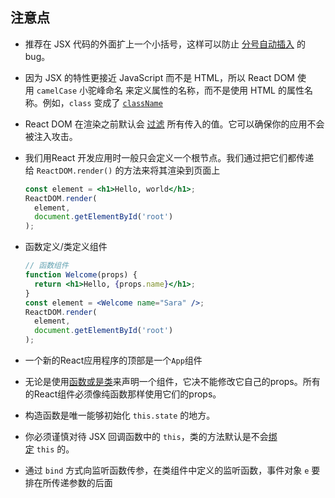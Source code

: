 ## 注意点

- 推荐在 JSX 代码的外面扩上一个小括号，这样可以防止 [分号自动插入](http://stackoverflow.com/q/2846283) 的 bug。

- 因为 JSX 的特性更接近 JavaScript 而不是 HTML，所以 React DOM 使用 `camelCase` 小驼峰命名 来定义属性的名称，而不是使用 HTML 的属性名称。例如，`class` 变成了 [`className`](https://developer.mozilla.org/en-US/docs/Web/API/Element/className)

- React DOM 在渲染之前默认会 [过滤](http://stackoverflow.com/questions/7381974/which-characters-need-to-be-escaped-on-html) 所有传入的值。它可以确保你的应用不会被注入攻击。

- 我们用React 开发应用时一般只会定义一个根节点。我们通过把它们都传递给 `ReactDOM.render()` 的方法来将其渲染到页面上

  ```jsx
  const element = <h1>Hello, world</h1>;
  ReactDOM.render(
    element,
    document.getElementById('root')
  );
  ```

- 函数定义/类定义组件

  ```jsx
  // 函数组件
  function Welcome(props) {
    return <h1>Hello, {props.name}</h1>;
  }
  const element = <Welcome name="Sara" />;
  ReactDOM.render(
    element,
    document.getElementById('root')
  );
  ```

- 一个新的React应用程序的顶部是一个`App`组件 

- 无论是使用[函数或是类](https://react.docschina.org/docs/components-and-props.html#%E5%87%BD%E6%95%B0%E5%AE%9A%E4%B9%89/%E7%B1%BB%E5%AE%9A%E4%B9%89%E7%BB%84%E4%BB%B6)来声明一个组件，它决不能修改它自己的props。所有的React组件必须像纯函数那样使用它们的props。

- 构造函数是唯一能够初始化 `this.state` 的地方。

- 你必须谨慎对待 JSX 回调函数中的 `this`，类的方法默认是不会[绑定](https://developer.mozilla.org/en/docs/Web/JavaScript/Reference/Global_objects/Function/bind) `this` 的。

- 通过 `bind` 方式向监听函数传参，在类组件中定义的监听函数，事件对象 `e` 要排在所传递参数的后面